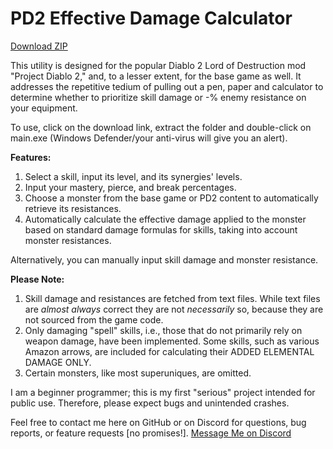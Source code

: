 # PD2 Effective Damage Calculator

[Download ZIP](https://github.com/Doudline/Python/raw/master/projects/pd2_damage_calculator/releases/pd2_effective_dmg.zip)

This utility is designed for the popular Diablo 2 Lord of Destruction mod "Project Diablo 2," and, to a lesser extent, for the base game as well. It addresses the repetitive tedium of pulling out a pen, paper and calculator to determine whether to prioritize skill damage or -% enemy resistance on your equipment.

To use, click on the download link, extract the folder and double-click on main.exe (Windows Defender/your anti-virus will give you an alert).

**Features:**
1. Select a skill, input its level, and its synergies' levels.
2. Input your mastery, pierce, and break percentages.
3. Choose a monster from the base game or PD2 content to automatically retrieve its resistances.
4. Automatically calculate the effective damage applied to the monster based on standard damage formulas for skills, taking into account monster resistances.

Alternatively, you can manually input skill damage and monster resistance.

**Please Note:**
1. Skill damage and resistances are fetched from text files. While text files are *almost always* correct they are not *necessarily* so, because they are not sourced from the game code.
2. Only damaging "spell" skills, i.e., those that do not primarily rely on weapon damage, have been implemented. Some skills, such as various Amazon arrows, are included for calculating their ADDED ELEMENTAL DAMAGE ONLY.
3. Certain monsters, like most superuniques, are omitted.

I am a beginner programmer; this is my first "serious" project intended for public use. Therefore, please expect bugs and unintended crashes.

Feel free to contact me here on GitHub or on Discord for questions, bug reports, or feature requests [no promises!].
[Message Me on Discord](https://discordapp.com/users/Doudline%234864)
